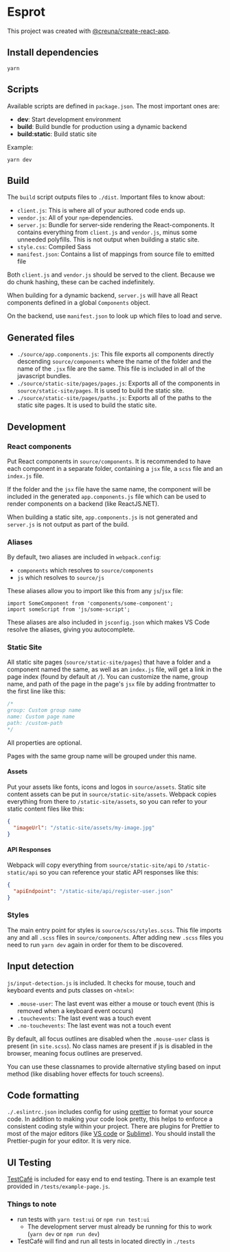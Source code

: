 # Esprot
This project was created with [@creuna/create-react-app](https://www.npmjs.com/package/@creuna/create-react-app).

## Install dependencies

```
yarn
```

## Scripts

Available scripts are defined in `package.json`. The most important ones are:

- **dev**: Start development environment
- **build**: Build bundle for production using a dynamic backend
- **build:static**: Build static site

Example:

```
yarn dev
```

## Build

The `build` script outputs files to `./dist`. Important files to know about:

- `client.js`: This is where all of your authored code ends up.
- `vendor.js`: All of your `npm`-dependencies.
- `server.js`: Bundle for server-side rendering the React-components. It contains everything from `client.js` and `vendor.js`, minus some unneeded polyfills. This is not output when building a static site.
- `style.css`: Compiled Sass
- `manifest.json`: Contains a list of mappings from source file to emitted file

Both `client.js` and `vendor.js` should be served to the client. Because we do chunk hashing, these can be cached indefinitely.

When building for a dynamic backend, `server.js` will have all React components defined in a global `Components` object.

On the backend, use `manifest.json` to look up which files to load and serve.

## Generated files

- `./source/app.components.js`: This file exports all components directly descending `source/components` where the name of the folder and the name of the `.jsx` file are the same. This file is included in all of the javascript bundles.
- `./source/static-site/pages/pages.js`: Exports all of the components in `source/static-site/pages`. It is used to build the static site.
- `./source/static-site/pages/paths.js`: Exports all of the paths to the static site pages. It is used to build the static site.

## Development

### React components

Put React components in `source/components`. It is recommended to have each component in a separate folder, containing a `jsx` file, a `scss` file and an `index.js` file.

If the folder and the `jsx` file have the same name, the component will be included in the generated `app.components.js` file which can be used to render components on a backend (like ReactJS.NET).

When building a static site, `app.components.js` is not generated and `server.js` is not output as part of the build.

### Aliases

By default, two aliases are included in `webpack.config`:

- `components` which resolves to `source/components`
- `js` which resolves to `source/js`

These aliases allow you to import like this from any `js`/`jsx` file:

```
import SomeComponent from 'components/some-component';
import someScript from 'js/some-script';
```

These aliases are also included in `jsconfig.json` which makes VS Code resolve the aliases, giving you autocomplete.

### Static Site

All static site pages (`source/static-site/pages`) that have a folder and a component named the same, as well as an `index.js` file, will get a link in the page index (found by default at `/`). You can customize the name, group name, and path of the page in the page's `jsx` file by adding frontmatter to the first line like this:

```js
/*
group: Custom group name
name: Custom page name
path: /custom-path
*/
```

All properties are optional.

Pages with the same group name will be grouped under this name.

#### Assets

Put your assets like fonts, icons and logos in `source/assets`. Static site content assets can be put in `source/static-site/assets`. Webpack copies everything from there to `/static-site/assets`, so you can refer to your static content files like this:

```json
{
  "imageUrl": "/static-site/assets/my-image.jpg"
}
```

#### API Responses

Webpack will copy everything from `source/static-site/api` to `/static-static/api` so you can reference your static API responses like this:

```json
{
  "apiEndpoint": "/static-site/api/register-user.json"
}
```

### Styles

The main entry point for styles is `source/scss/styles.scss`. This file imports any and all `.scss` files in `source/components`. After adding new `.scss` files you need to run `yarn dev` again in order for them to be discovered.

## Input detection

`js/input-detection.js` is included. It checks for mouse, touch and keyboard events and puts classes on `<html>`:

- `.mouse-user`: The last event was either a mouse or touch event (this is removed when a keyboard event occurs)
- `.touchevents`: The last event was a touch event
- `.no-touchevents`: The last event was not a touch event

By default, all focus outlines are disabled when the `.mouse-user` class is present (in `site.scss`). No class names are present if js is disabled in the browser, meaning focus outlines are preserved.

You can use these classnames to provide alternative styling based on input method (like disabling hover effects for touch screens).

## Code formatting

`./.eslintrc.json` includes config for using [prettier](https://prettier.io) to format your source code. In addition to making your code look pretty, this helps to enforce a consistent coding style within your project. There are plugins for Prettier to most of the major editors (like [VS code](https://code.visualstudio.com) or [Sublime](https://www.sublimetext.com)). You should install the Prettier-pugin for your editor. It is very nice.

## UI Testing

[TestCafé](https://devexpress.github.io/testcafe/) is included for easy end to end testing. There is an example test provided in `/tests/example-page.js`.

### Things to note

- run tests with `yarn test:ui` or `npm run test:ui`
  - The development server must already be running for this to work (`yarn dev` or `npm run dev`)
- TestCafé will find and run all tests in located directly in `./tests`

